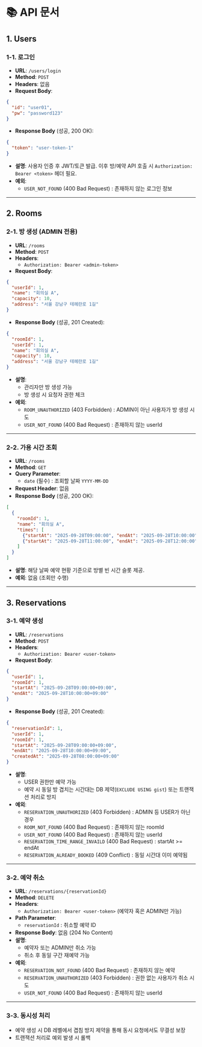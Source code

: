 # 📚 API 문서

## 1. Users

### 1-1. 로그인

- **URL**: `/users/login`
- **Method**: `POST`
- **Headers**: 없음
- **Request Body**:

```json
{
  "id": "user01",
  "pw": "password123"
}

```

- **Response Body** (성공, 200 OK):

```json
{
  "token": "user-token-1"
}

```

- **설명**: 사용자 인증 후 JWT/토큰 발급. 이후 방/예약 API 호출 시 `Authorization: Bearer <token>` 헤더 필요.
- **예외**:
    - `USER_NOT_FOUND` (400 Bad Request) : 존재하지 않는 로그인 정보

---

## 2. Rooms

### 2-1. 방 생성 (ADMIN 전용)

- **URL**: `/rooms`
- **Method**: `POST`
- **Headers**:
    - `Authorization: Bearer <admin-token>`
- **Request Body**:

```json
{
  "userId": 1,
  "name": "회의실 A",
  "capacity": 10,
  "address": "서울 강남구 테헤란로 1길"
}

```

- **Response Body** (성공, 201 Created):

```json
{
  "roomId": 1,
  "userId": 1,
  "name": "회의실 A",
  "capacity": 10,
  "address": "서울 강남구 테헤란로 1길"
}

```

- **설명**:
    - 관리자만 방 생성 가능
    - 방 생성 시 요청자 권한 체크
- **예외**:
    - `ROOM_UNAUTHORIZED` (403 Forbidden) : ADMIN이 아닌 사용자가 방 생성 시도
    - `USER_NOT_FOUND` (400 Bad Request) : 존재하지 않는 userId

---

### 2-2. 가용 시간 조회

- **URL**: `/rooms`
- **Method**: `GET`
- **Query Parameter**:
    - `date` (필수) : 조회할 날짜 `YYYY-MM-DD`
- **Request Header**: 없음
- **Response Body** (성공, 200 OK):

```json
[
  {
    "roomId": 1,
    "name": "회의실 A",
    "times": [
      {"startAt": "2025-09-28T09:00:00", "endAt": "2025-09-28T10:00:00"},
      {"startAt": "2025-09-28T11:00:00", "endAt": "2025-09-28T12:00:00"}
    ]
  }
]

```

- **설명**: 해당 날짜 예약 현황 기준으로 방별 빈 시간 슬롯 제공.
- **예외**: 없음 (조회만 수행)

---

## 3. Reservations

### 3-1. 예약 생성

- **URL**: `/reservations`
- **Method**: `POST`
- **Headers**:
    - `Authorization: Bearer <user-token>`
- **Request Body**:

```json
{
  "userId": 1,
  "roomId": 1,
  "startAt": "2025-09-28T09:00:00+09:00",
  "endAt": "2025-09-28T10:00:00+09:00"
}

```

- **Response Body** (성공, 201 Created):

```json
{
  "reservationId": 1,
  "userId": 1,
  "roomId": 1,
  "startAt": "2025-09-28T09:00:00+09:00",
  "endAt": "2025-09-28T10:00:00+09:00",
  "createdAt": "2025-09-28T08:00:00+09:00"
}

```

- **설명**:
    - USER 권한만 예약 가능
    - 예약 시 동일 방 겹치는 시간대는 DB 제약(`EXCLUDE USING gist`) 또는 트랜잭션 처리로 방지
- **예외**:
    - `RESERVATION_UNAUTHORIZED` (403 Forbidden) : ADMIN 등 USER가 아닌 경우
    - `ROOM_NOT_FOUND` (400 Bad Request) : 존재하지 않는 roomId
    - `USER_NOT_FOUND` (400 Bad Request) : 존재하지 않는 userId
    - `RESERVATION_TIME_RANGE_INVAILD` (400 Bad Request) : startAt >= endAt
    - `RESERVATION_ALREADY_BOOKED` (409 Conflict) : 동일 시간대 이미 예약됨

---

### 3-2. 예약 취소

- **URL**: `/reservations/{reservationId}`
- **Method**: `DELETE`
- **Headers**:
    - `Authorization: Bearer <user-token>` (예약자 혹은 ADMIN만 가능)
- **Path Parameter**:
    - `reservationId` : 취소할 예약 ID
- **Response Body**: 없음 (204 No Content)
- **설명**:
    - 예약자 또는 ADMIN만 취소 가능
    - 취소 후 동일 구간 재예약 가능
- **예외**:
    - `RESERVATION_NOT_FOUND` (400 Bad Request) : 존재하지 않는 예약
    - `RESERVATION_UNAUTHORIZED` (403 Forbidden) : 권한 없는 사용자가 취소 시도
    - `USER_NOT_FOUND` (400 Bad Request) : 존재하지 않는 userId

---

### 3-3. 동시성 처리

- 예약 생성 시 DB 레벨에서 겹침 방지 제약을 통해 동시 요청에서도 무결성 보장
- 트랜잭션 처리로 예외 발생 시 롤백